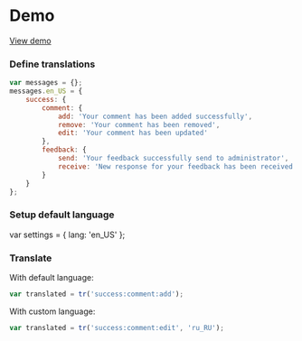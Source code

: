 # Demo

[View demo](example.html)


### Define translations

```javascript
var messages = {};
messages.en_US = {
    success: {
        comment: {
            add: 'Your comment has been added successfully',
            remove: 'Your comment has been removed',
            edit: 'Your comment has been updated'
        },
        feedback: {
            send: 'Your feedback successfully send to administrator',
            receive: 'New response for your feedback has been received'
        }
    }
};
```

### Setup default language

var settings = {
    lang: 'en_US'
};

### Translate

With default language:

```javascript
var translated = tr('success:comment:add');
```

With custom language:

```javascript
var translated = tr('success:comment:edit', 'ru_RU');
```
